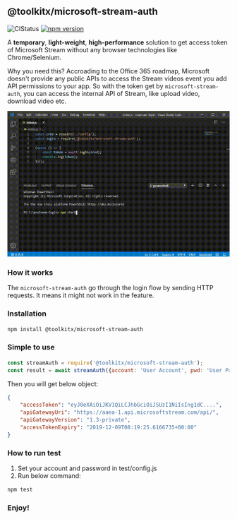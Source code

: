 ## @toolkitx/microsoft-stream-auth

![CIStatus](https://github.com/toolkitx/microsoft-stream-auth/workflows/Daily/badge.svg) [![npm version](https://badge.fury.io/js/%40toolkitx%2Fmicrosoft-stream-auth.svg)](https://badge.fury.io/js/%40toolkitx%2Fmicrosoft-stream-auth)

A **temporary**, **light-weight**, **high-performance** solution to get access token of Microsoft Stream without any browser technologies like Chrome/Selenium.

Why you need this? Accroading to the Office 365 roadmap, Microsoft doesn't provide any public APIs to access the Stream videos event you add API permissions to your app. So with the token get by `microsoft-stream-auth`, you can access the internal API of Stream, like upload video, download video etc.

![Demo](demo.gif)

### How it works

The `microsoft-stream-auth` go through the login flow by sending HTTP requests. It means it might not work in the feature.

### Installation

```bash
npm install @toolkitx/microsoft-stream-auth
```

### Simple to use

```javascript
const streamAuth = require('@toolkitx/microsoft-stream-auth');
const result = await streamAuth({account: 'User Account', pwd: 'User Password'});
```

Then you will get below object:

```json
{
    "accessToken": "eyJ0eXAiOiJKV1QiLCJhbGciOiJSUzI1NiIsIng1dC....",
    "apiGatewayUri": "https://aaea-1.api.microsoftstream.com/api/",
    "apiGatewayVersion": "1.3-private",
    "accessTokenExpiry": "2019-12-09T08:19:25.6166735+00:00"
}
```

### How to run test

1. Set your account and password in test/config.js
2. Run below command:
```bash
npm test
```

### Enjoy!

